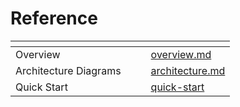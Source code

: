 # Reference



<table data-view="cards"><thead><tr><th></th><th data-hidden></th><th data-hidden></th><th data-hidden data-card-target data-type="content-ref"></th></tr></thead><tbody><tr><td>Overview</td><td></td><td></td><td><a href="overview.md">overview.md</a></td></tr><tr><td>Architecture Diagrams</td><td></td><td></td><td><a href="../../lilypad-v1/reference/architecture.md">architecture.md</a></td></tr><tr><td>Quick Start</td><td></td><td></td><td><a href="quick-start/">quick-start</a></td></tr></tbody></table>
